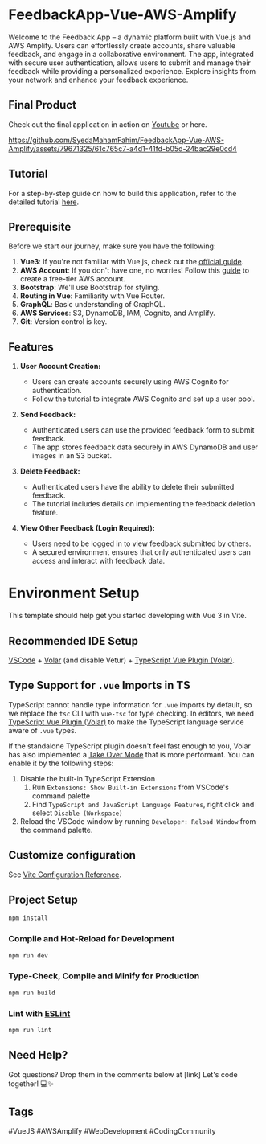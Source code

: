 # FeedbackApp-Vue-AWS-Amplify

Welcome to the Feedback App – a dynamic platform built with Vue.js and AWS Amplify. Users can effortlessly create accounts, share valuable feedback, and engage in a collaborative environment. The app, integrated with secure user authentication, allows users to submit and manage their feedback while providing a personalized experience. Explore insights from your network and enhance your feedback experience.

##  Final Product
Check out the final application in action on [Youtube](https://github.com/SyedaMahamFahim/FeedbackApp-Vue-AWS-Amplify) or here.

https://github.com/SyedaMahamFahim/FeedbackApp-Vue-AWS-Amplify/assets/79671325/61c765c7-a4d1-41fd-b05d-24bac29e0cd4


## Tutorial
For a step-by-step guide on how to build this application, refer to the detailed tutorial [here](#).

## Prerequisite

Before we start our journey, make sure you have the following:

1. **Vue3**: If you're not familiar with Vue.js, check out the [official guide](https://vuejs.org/guide/quick-start.html).
2. **AWS Account**: If you don't have one, no worries! Follow this [guide](https://k21academy.com/amazon-web-services/aws-solutions-architect/create-aws-free-tier-account/) to create a free-tier AWS account.
3. **Bootstrap**: We'll use Bootstrap for styling.
4. **Routing in Vue**: Familiarity with Vue Router.
5. **GraphQL**: Basic understanding of GraphQL.
6. **AWS Services**: S3, DynamoDB, IAM, Cognito, and Amplify.
7. **Git**: Version control is key.

## Features

1. **User Account Creation:**
   - Users can create accounts securely using AWS Cognito for authentication.
   - Follow the tutorial to integrate AWS Cognito and set up a user pool.

2. **Send Feedback:**
   - Authenticated users can use the provided feedback form to submit feedback.
   - The app stores feedback data securely in AWS DynamoDB and user images in an S3 bucket.
     
3. **Delete Feedback:**
   - Authenticated users have the ability to delete their submitted feedback.
   - The tutorial includes details on implementing the feedback deletion feature.

4. **View Other Feedback (Login Required):**
   - Users need to be logged in to view feedback submitted by others.
   - A secured environment ensures that only authenticated users can access and interact with feedback data.

# Environment Setup
This template should help get you started developing with Vue 3 in Vite.

## Recommended IDE Setup

[VSCode](https://code.visualstudio.com/) + [Volar](https://marketplace.visualstudio.com/items?itemName=Vue.volar) (and disable Vetur) + [TypeScript Vue Plugin (Volar)](https://marketplace.visualstudio.com/items?itemName=Vue.vscode-typescript-vue-plugin).

## Type Support for `.vue` Imports in TS

TypeScript cannot handle type information for `.vue` imports by default, so we replace the `tsc` CLI with `vue-tsc` for type checking. In editors, we need [TypeScript Vue Plugin (Volar)](https://marketplace.visualstudio.com/items?itemName=Vue.vscode-typescript-vue-plugin) to make the TypeScript language service aware of `.vue` types.

If the standalone TypeScript plugin doesn't feel fast enough to you, Volar has also implemented a [Take Over Mode](https://github.com/johnsoncodehk/volar/discussions/471#discussioncomment-1361669) that is more performant. You can enable it by the following steps:

1. Disable the built-in TypeScript Extension
    1) Run `Extensions: Show Built-in Extensions` from VSCode's command palette
    2) Find `TypeScript and JavaScript Language Features`, right click and select `Disable (Workspace)`
2. Reload the VSCode window by running `Developer: Reload Window` from the command palette.

## Customize configuration

See [Vite Configuration Reference](https://vitejs.dev/config/).

## Project Setup

```sh
npm install
```

### Compile and Hot-Reload for Development

```sh
npm run dev
```

### Type-Check, Compile and Minify for Production

```sh
npm run build
```

### Lint with [ESLint](https://eslint.org/)

```sh
npm run lint
```

## Need Help? 
Got questions? Drop them in the comments below at [link] Let's code together! 💻✨

## Tags
#VueJS #AWSAmplify #WebDevelopment #CodingCommunity

